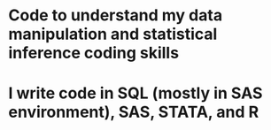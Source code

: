 # Code to understand my data manipulation and statistical inference coding skills
# I write code in SQL (mostly in SAS environment), SAS, STATA, and R
